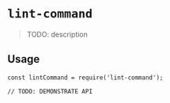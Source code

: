 # `lint-command`

> TODO: description

## Usage

```
const lintCommand = require('lint-command');

// TODO: DEMONSTRATE API
```

